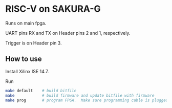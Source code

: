 
# RISC-V on SAKURA-G

Runs on main fpga.

UART pins RX and TX on Header pins 2 and 1, respectively.

Trigger is on Header pin 3.

## How to use

Install Xilinx ISE 14.7.

Run

```bash
make default    # build bitfile
make            # build firmware and update bitfile with firmware
make prog       # program FPGA.  Make sure programming cable is plugged in.
```


